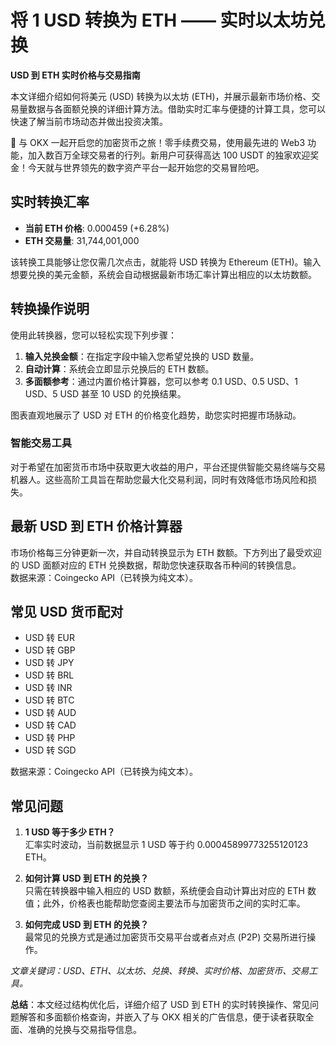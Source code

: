 # 将 1 USD 转换为 ETH —— 实时以太坊兑换

**USD 到 ETH 实时价格与交易指南**

本文详细介绍如何将美元 (USD) 转换为以太坊 (ETH)，并展示最新市场价格、交易量数据与各面额兑换的详细计算方法。借助实时汇率与便捷的计算工具，您可以快速了解当前市场动态并做出投资决策。

🚀 与 OKX 一起开启您的加密货币之旅！零手续费交易，使用最先进的 Web3 功能，加入数百万全球交易者的行列。新用户可获得高达 100 USDT 的独家欢迎奖金！今天就与世界领先的数字资产平台一起开始您的交易冒险吧。

## 实时转换汇率

- **当前 ETH 价格**: 0.000459 (+6.28%)
- **ETH 交易量**: 31,744,001,000

该转换工具能够让您仅需几次点击，就能将 USD 转换为 Ethereum (ETH)。输入想要兑换的美元金额，系统会自动根据最新市场汇率计算出相应的以太坊数额。

## 转换操作说明

使用此转换器，您可以轻松实现下列步骤：

1. **输入兑换金额**：在指定字段中输入您希望兑换的 USD 数量。
2. **自动计算**：系统会立即显示兑换后的 ETH 数额。
3. **多面额参考**：通过内置价格计算器，您可以参考 0.1 USD、0.5 USD、1 USD、5 USD 甚至 10 USD 的兑换结果。

图表直观地展示了 USD 对 ETH 的价格变化趋势，助您实时把握市场脉动。

### 智能交易工具

对于希望在加密货币市场中获取更大收益的用户，平台还提供智能交易终端与交易机器人。这些高阶工具旨在帮助您最大化交易利润，同时有效降低市场风险和损失。

## 最新 USD 到 ETH 价格计算器

市场价格每三分钟更新一次，并自动转换显示为 ETH 数额。下方列出了最受欢迎的 USD 面额对应的 ETH 兑换数据，帮助您快速获取各币种间的转换信息。  
数据来源：Coingecko API（已转换为纯文本）。

## 常见 USD 货币配对

- USD 转 EUR
- USD 转 GBP
- USD 转 JPY
- USD 转 BRL
- USD 转 INR
- USD 转 BTC
- USD 转 AUD
- USD 转 CAD
- USD 转 PHP
- USD 转 SGD

数据来源：Coingecko API（已转换为纯文本）。

## 常见问题

1. **1 USD 等于多少 ETH？**  
   汇率实时波动，当前数据显示 1 USD 等于约 0.00045899773255120123 ETH。

2. **如何计算 USD 到 ETH 的兑换？**  
   只需在转换器中输入相应的 USD 数额，系统便会自动计算出对应的 ETH 数值；此外，价格表也能帮助您查阅主要法币与加密货币之间的实时汇率。

3. **如何完成 USD 到 ETH 的兑换？**  
   最常见的兑换方式是通过加密货币交易平台或者点对点 (P2P) 交易所进行操作。



*文章关键词：USD、ETH、以太坊、兑换、转换、实时价格、加密货币、交易工具。*

**总结**：本文经过结构优化后，详细介绍了 USD 到 ETH 的实时转换操作、常见问题解答和多面额价格查询，并嵌入了与 OKX 相关的广告信息，便于读者获取全面、准确的兑换与交易指导信息。